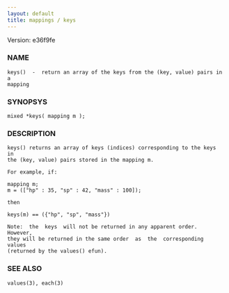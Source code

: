 ```yaml
---
layout: default
title: mappings / keys
---
```


Version: e36f9fe




### NAME
    keys()  -  return an array of the keys from the (key, value) pairs in a
    mapping


### SYNOPSYS
    mixed *keys( mapping m );


### DESCRIPTION
    keys() returns an array of keys (indices) corresponding to the keys  in
    the (key, value) pairs stored in the mapping m.

    For example, if:

    mapping m;
    m = (["hp" : 35, "sp" : 42, "mass" : 100]);

    then

    keys(m) == ({"hp", "sp", "mass"})

    Note:  the  keys  will not be returned in any apparent order.  However,
    they will be returned in the same order  as  the  corresponding  values
    (returned by the values() efun).


### SEE ALSO
    values(3), each(3)




